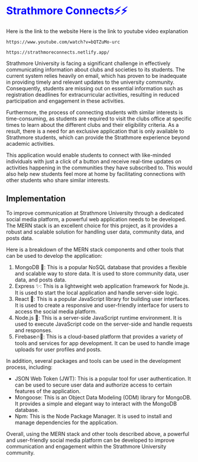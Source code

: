 <h1> <span style="color:blue">Strathmore Connects⚡⚡ </span></h1>

Here is the link to the website
Here is the link to youtube video explanation

```
https://www.youtube.com/watch?v=bQTZuMo-urc
```
```
https://strathmoreconnects.netlify.app/
```


Strathmore University is facing a significant challenge in effectively communicating information about clubs and societies to its students. The current system relies heavily on email, which has proven to be inadequate in providing timely and relevant updates to the university community. Consequently, students are missing out on essential information such as registration deadlines for extracurricular activities, resulting in reduced participation and engagement in these activities.

Furthermore, the process of connecting students with similar interests is time-consuming, as students are required to visit the clubs office at specific times to learn about the different clubs and their eligibility criteria. As a result, there is a need for an exclusive application that is only available to Strathmore students, which can provide the Strathmore experience beyond academic activities.

This application would enable students to connect with like-minded individuals with just a click of a button and receive real-time updates on activities happening in the communities they have subscribed to. This would also help new students feel more at home by facilitating connections with other students who share similar interests.


<h2 >Implementation</h2>

<p>
To improve communication at Strathmore University through a dedicated social media platform, a powerful web application needs to be developed. The MERN stack is an excellent choice for this project, as it provides a robust and scalable solution for handling user data, community data, and posts data.
</p>
<p>
Here is a breakdown of the MERN stack components and other tools that can be used to develop the application:
    <ol>
<li>MongoDB 🍃: This is a popular NoSQL database that provides a flexible and scalable way to store data. It is used to store community data, user data, and posts data.</li>
<li>Express ✨: This is a lightweight web application framework for Node.js. It is used to start the local application and handle server-side logic.</li>
<li>React 🔵: This is a popular JavaScript library for building user interfaces. It is used to create a responsive and user-friendly interface for users to access the social media platform.</li>
<li>Node.js 🌳: This is a server-side JavaScript runtime environment. It is used to execute JavaScript code on the server-side and handle requests and responses.</li>
<li>Firebase🔥🚒: This is a cloud-based platform that provides a variety of tools and services for app development. It can be used to handle image uploads for user profiles and posts.</li>
        </ol>
    </p>
<p>
In addition, several packages and tools can be used in the development process, including:
    <ul>
<li>JSON Web Token (JWT): This is a popular tool for user authentication. It can be used to secure user data and authorize access to certain features of the application.</li>
<li>
Mongoose: This is an Object Data Modeling (ODM) library for MongoDB. It provides a simple and elegant way to interact with the MongoDB database.</li>
<li>
Npm: This is the Node Package Manager. It is used to install and manage dependencies for the application.
    </li>
        </ul>
Overall, using the MERN stack and other tools described above, a powerful and user-friendly social media platform can be developed to improve communication and engagement within the Strathmore University community.
</p>



